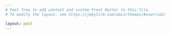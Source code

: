 ```yaml
---
# Feel free to add content and custom Front Matter to this file.
# To modify the layout, see https://jekyllrb.com/docs/themes/#overriding-theme-defaults

layout: post
---
```


<script src="node_modules/three/build/three.js"></script>


<div>
    <script src="test.js"></script>
</div>